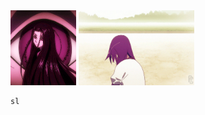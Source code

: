 <div>
  <img src="/img/giphy.gif" width="105" height="120"></img>
  <img src="/img/senjou.gif" width="185" height="120"></img>
</div>

```bash
sl
```
